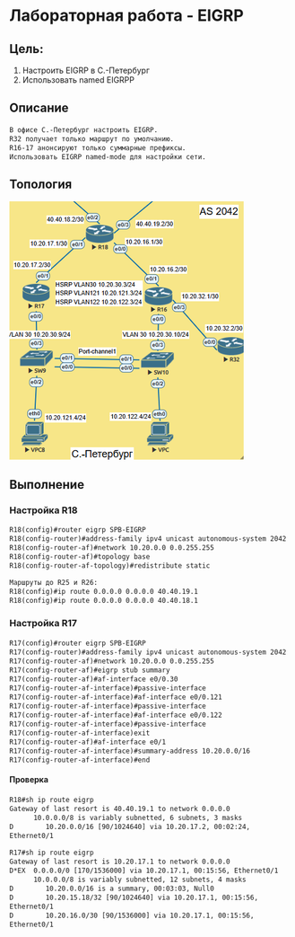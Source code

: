 # Лабораторная работа - EIGRP
## Цель:
1. Настроить EIGRP в С.-Петербург
2. Использовать named EIGRPP
## Описание
```
В офисе С.-Петербург настроить EIGRP.
R32 получает только маршрут по умолчанию.
R16-17 анонсируют только суммарные префиксы.
Использовать EIGRP named-mode для настройки сети.
```
## Топология
![alt text](https://github.com/V1RaJ97/OTUS-NE/blob/af7b51a6b1e8e6cacd5a9d06661747da9ab4716e/Professional/Labs/EIGRP/%D0%A2%D0%BE%D0%BF%D0%BE%D0%BB%D0%BE%D0%B3%D0%B8%D1%8F.png)
## Выполнение
### Настройка R18
```
R18(config)#router eigrp SPB-EIGRP
R18(config-router)#address-family ipv4 unicast autonomous-system 2042
R18(config-router-af)#network 10.20.0.0 0.0.255.255
R18(config-router-af)#topology base
R18(config-router-af-topology)#redistribute static
```
```
Маршруты до R25 и R26:
R18(config)#ip route 0.0.0.0 0.0.0.0 40.40.19.1
R18(config)#ip route 0.0.0.0 0.0.0.0 40.40.18.1
```
### Настройка R17
```
R17(config)#router eigrp SPB-EIGRP
R17(config-router)#address-family ipv4 unicast autonomous-system 2042
R17(config-router-af)#network 10.20.0.0 0.0.255.255
R17(config-router-af)#eigrp stub summary
R17(config-router-af)#af-interface e0/0.30
R17(config-router-af-interface)#passive-interface
R17(config-router-af-interface)#af-interface e0/0.121
R17(config-router-af-interface)#passive-interface
R17(config-router-af-interface)#af-interface e0/0.122
R17(config-router-af-interface)#passive-interface
R17(config-router-af-interface)exit
R17(config-router-af)#af-interface e0/1
R17(config-router-af-interface)#summary-address 10.20.0.0/16
R17(config-router-af-interface)#end
```
#### Проверка
```
R18#sh ip route eigrp
Gateway of last resort is 40.40.19.1 to network 0.0.0.0
      10.0.0.0/8 is variably subnetted, 6 subnets, 3 masks
D        10.20.0.0/16 [90/1024640] via 10.20.17.2, 00:02:24, Ethernet0/1

```
```
R17#sh ip route eigrp
Gateway of last resort is 10.20.17.1 to network 0.0.0.0
D*EX  0.0.0.0/0 [170/1536000] via 10.20.17.1, 00:15:56, Ethernet0/1
      10.0.0.0/8 is variably subnetted, 12 subnets, 4 masks
D        10.20.0.0/16 is a summary, 00:03:03, Null0
D        10.20.15.18/32 [90/1024640] via 10.20.17.1, 00:15:56, Ethernet0/1
D        10.20.16.0/30 [90/1536000] via 10.20.17.1, 00:15:56, Ethernet0/1

```
